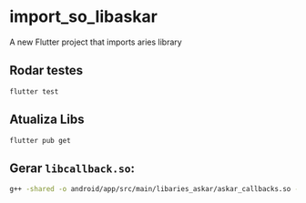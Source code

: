# import_so_libaskar

A new Flutter project that imports aries library

## Rodar testes

```
flutter test
```

## Atualiza Libs

```
flutter pub get
```

## Gerar `libcallback.so`:

```bash
g++ -shared -o android/app/src/main/libaries_askar/askar_callbacks.so -fPIC etc/askar_callbacks.cpp
```
